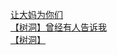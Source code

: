 [让大妈为你们](http://tieba.baidu.com/p/3776059381?see_lz=1&pn=)   
[【树洞】曾经有人告诉我](http://tieba.baidu.com/p/3775795684?see_lz=1&pn=)   
[【树洞】](http://tieba.baidu.com/p/3774318270?see_lz=1&pn=)   
